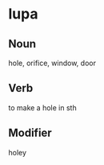 lupa
===

Noun
---

hole, orifice, window, door

Verb
---

to make a hole in sth

Modifier
---

holey